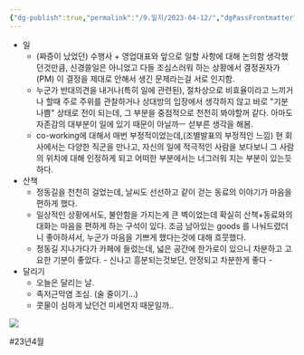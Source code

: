 ```yaml
---
{"dg-publish":true,"permalink":"/9.일지/2023-04-12/","dgPassFrontmatter":true}
---
```




- 일
	- (짜증이 났었던) 수행사 + 영업대표와 앞으로 일할 사항에 대해 논의함
	  생각했던것만큼, 신경쓸일은 아니었고 다들 조심스러워 하는 상황에서 결정권자가 (PM) 이 결정을 제대로 안해서 생긴 문제라는걸 서로 인지함. 	  
	- 누군가 반대의견을 내거나(특히 일에 관련된), 절차상으로 비효율이라고 느끼거나 할때 주로 주위를 관찰하거나 상대방의 입장에서 생각하지 않고 바로 "기분나쁨" 상태로 전이 되는데, 그 부분을 중점적으로 천천히 봐야할꺼 같다. 아마도 자존감의 대부분이 일에 있기 때문이 아닐까ㅡ 섣부른 생각을 해봄.
	- co-working에 대해서 매번 부정적이었는데,(조별발표의 부정적인 느낌) 현 회사에서는 다양한 직군을 만나고, 자신의 일에 적극적인 사람을 보다보니 그 사람의 위치에 대해 인정하게 되고 어떠한 부분에서는 너그러워 지는 부분이 있는듯하다.
- 산책
	- 정동길을 천천히 걸었는데, 날씨도 선선하고 같이 걷는 동료의 이야기가 마음을 편하게 했다.
	- 일상적인 상황에서도, 불안함을 가지는게 큰 벽이었는데 확실히 산책+동료와의 대화는 마음을 편하게 하는 구석이 있다. 조금 남아있는 goods 를 나눠드렸더니 좋아하셔서, 누군가 마음을 기쁘게 했다는것에 대해 흐뭇했다.
	- 정동길 지나가다가 카페에 들렀는데, 넓은 공간에 한가로이 있으니 차분하고 고요한 기분이 좋았다. - 신나고 흥분되는것보단, 안정되고 차분한게 좋다 -
- 달리기
	- 오늘은 달리는 날.
	- 족저근막염 조심. (술 줄이기...)
	- 콧물이 심하게 났던건 미세먼지 때문일까..

![](https://i.imgur.com/V740GIc.png)


#23년4월 